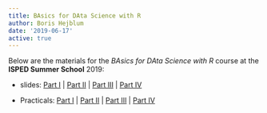 ```yaml
---
title: BAsics for DAta Science with R
author: Boris Hejblum
date: '2019-06-17'
active: true
---
```


Below are the materials for the *BAsics for DAta Science with R* course at the **ISPED Summer School** 2019:

 - slides: <a href="/html/badas/BADAS1_slides.html" target="_blank">Part I</a> | <a href="/html/badas/BADAS2_slides.html" target="_blank">Part II</a> | <a href="/html/badas/BADAS3_slides.html" target="_blank">Part III</a> | <a href="/html/badas/BADAS4_slides.html" target="_blank">Part IV</a>
 
 
 - Practicals: <a href="/html/badas/BADAS1_practical.html" target="_blank">Part I</a> | <a href="/html/badas/BADAS2_slides.html" target="_blank">Part II</a> | <a href="/html/badas/BADAS3_slides.html" target="_blank">Part III</a> | <a href="/html/badas/BADAS4_slides.html" target="_blank">Part IV</a>